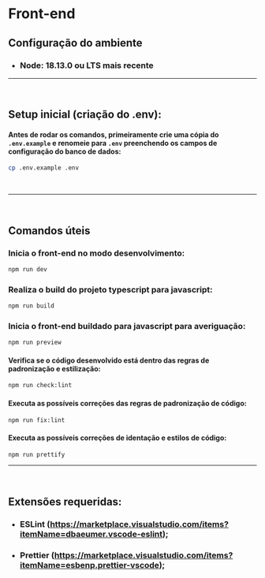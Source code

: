 # **Front-end**

## **Configuração do ambiente**
- ### Node: **18.13.0** ou LTS mais recente

---
&nbsp;

## **Setup inicial (criação do .env):**
#### Antes de rodar os comandos, primeiramente crie uma cópia do `.env.example` e renomeie para `.env` preenchendo os campos de configuração do banco de dados:
```bash
cp .env.example .env
```

&nbsp;

---
&nbsp;

## **Comandos úteis**

### Inicia o front-end no modo desenvolvimento:

```bash
npm run dev
```

### Realiza o build do projeto typescript para javascript:

```bash
npm run build
```

### Inicia o front-end buildado para javascript para averiguação:

```bash
npm run preview
```

#### Verifica se o código desenvolvido está dentro das regras de padronização e estilização:

```bash
npm run check:lint
```

#### Executa as possíveis correções das regras de padronização de código:

```bash
npm run fix:lint
```

#### Executa as possíveis correções de identação e estilos de código:

```bash
npm run prettify
```

---

&nbsp;

## **Extensões requeridas:**

  - ### ESLint (<https://marketplace.visualstudio.com/items?itemName=dbaeumer.vscode-eslint>);
  - ### Prettier (<https://marketplace.visualstudio.com/items?itemName=esbenp.prettier-vscode>);
